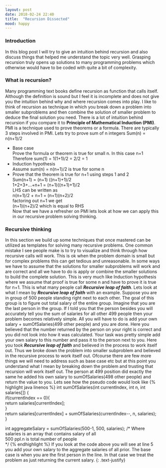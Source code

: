 ```yaml
---
layout: post
date: 2018-02-24 22:40
title:  "Recursion Dissected"
mood: happy
---
```


### Introduction
In this blog post I will try to give an intuition behind recursion and also discuss things that helped me understand the topic very well. Grasping recursion truly opens up solutions to many programming problems which otherwise would have to be coded with quite a bit of complexity.

### What is recursion?
Many programming text books define recursion as function that calls itself. Although the definition is sound but I feel it is incomplete and does not give you the intuition behind why and where recursion comes into play. I like to think of recursion as technique in which you break down a problem into smaller subproblems and then combine the solution of smaller problem to deduce the final solution you need. There is a lot of intuition behind recursion if you compare it to **Principle of Mathematical Induction (PMI)**. PMI is a technique used to prove theorems or a formula. There are typically 3 steps involved in PMI. Lets try to prove sum of n integers Sum(n) = n(n+1)/2
* Base case  
  Prove the formula or theorem is true for small n. In this case n=1
  Therefore sum(1) = 1(1+1)/2 = 2/2 = 1
* Induction hypothesis  
  Assume sum(n) = n(n+1)/2 is true for some n
* Prove that the theorem is true for n+1 using steps 1 and 2  
  Sum(n+1) = (n+1) ((n+1)+1)/2  
  1+2+3+...+n+1 = (n+1)((n+1)+1)/2  
  LHS can be written as  
  n(n+1)/2 + n+1 = (n+1)(n+2)/2  
  factoring out n+1 we get  
  (n+1)(n+2)/2 which is equal to RHS  
Now that we have a refresher on PMI lets look at how we can apply this in our recursive problem solving thinking.

### Recursive thinking
In this section we build up some techniques that once mastered can be utilized as templates for solving many recursive problems. One common mistake I see people make is to try to visualize and think through how recursive calls will work. This is ok when the problem domain is small but for complex problems this can get tedious and unreasonable. In some ways we have to assume that the solutions for smaller subproblems will work and are correct and all we have to do is apply or combine the smaller solutions to build the complete solution. This is very much like Induction hypothesis where we assume that proof is true for some n and have to prove it is true for n+1. This is what many people call **_Recursive leap of faith_**. Lets look at what I mean by **_Recursive leap of faith_** with an example. Suppose you are in group of 500 people standing right next to each other. The goal of this group is to figure out total salary of the entire group. Imagine that you are the last person in the group. If I told you that the person besides you will accurately tell you the sum of salaries for all other 499 people then your problem becomes relatively simple. All you will have to do is add your own salary + sumOfSalaries(499 other people) and you are done. Here you believed that the number returned by the person on your right is correct and you did not look into how it was calculated. Your task was pretty simple add your own salary to this number and pass it to the person next to you. Here you took **_Recursive leap of faith_** and believed in the process to work itself out. Thus we broke down the problem into smaller subproblem and believed in the recursive process to work itself out. Ofcourse there are few more things we will need to address such as base case etc but at this point you understand what I mean by breaking down the problem and trusting that recursion will work itself out. The person at 499 position did exactly the same he added his own salary to sumOfSalaries(498 other people) and return the value to you. Lets see how the pseudo code would look like
{% highlight java linenos %}
   int sumOfSalaries(int currentIndex, int n, int salaries[]) {  
      if(currentIndex == 0){  
        return salaries[currentIndex];  
      }  
    return salaries[currentIndex] + sumOfSalaries(currentIndex--, n, salaries);  
 }
 
 int aggregateSalary = sumOfSalaries(500-1, 500, salaries);
 /* Where salaries is an array that contains salary of all  
   500 ppl.n is total number of people  
   */
{% endhighlight %} 
If you look at the code above you will see at line 5 you add your own salary to the aggregate salaries of all prior. The base case is when you are the first person in the line. In that case we treat the problem as just returning the current salary.
{: .text-justify}
